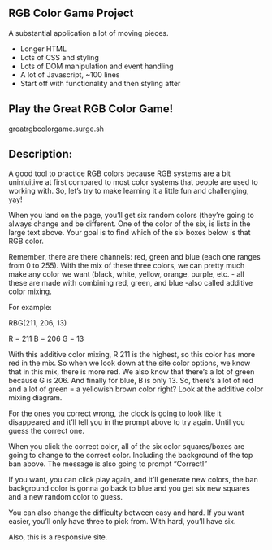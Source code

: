 ## RGB Color Game Project

A substantial application a lot of moving pieces.

* Longer HTML
* Lots of CSS and styling
* Lots of DOM manipulation and event handling
* A lot of Javascript, ~100 lines
* Start off with functionality and then styling after

## Play the Great RGB Color Game!
greatrgbcolorgame.surge.sh

## Description:
A good tool to practice RGB colors because RGB systems are a bit unintuitive at first compared to most color systems that people are used to working with. So, let’s try to make learning it a little fun and challenging, yay! 

When you land on the page, you’ll get six random colors (they’re going to always change and be different. One of the color of the six, is lists in the large text above. Your goal is to find which of the six boxes below is that RGB color.

Remember, there are there channels: red, green and blue (each one ranges from 0 to 255).  With the mix of these three colors, we can pretty much make any color we want (black, white, yellow, orange, purple, etc. - all these are made with combining red, green, and blue -also called additive color mixing.

For example:

RBG(211, 206, 13)

R = 211
B = 206
G = 13

With this additive color mixing, R 211 is the highest, so this color has more red in the mix. So when we look down at the site color options, we know that in this mix, there is more red. We also know that there’s a lot of green because G is 206. And finally for blue, B is only 13. So, there’s a lot of red and a lot of green = a yellowish brown color right? Look at the additive color mixing diagram.

For the ones you correct wrong, the clock is going to look like it disappeared and it’ll tell you in the prompt above to try again. Until you guess the correct one.

When you click the correct color, all of the six color squares/boxes are going to change to the correct color. Including the background of the top ban above. The message is also going to prompt “Correct!”

If you want, you can click play again, and it’ll generate new colors, the ban background color is gonna go back to blue and you get six new squares and a new random color to guess.

You can also change the difficulty between easy and hard. If you want easier, you’ll only have three to pick from. With hard, you’ll have six.

Also, this is a responsive site. 
